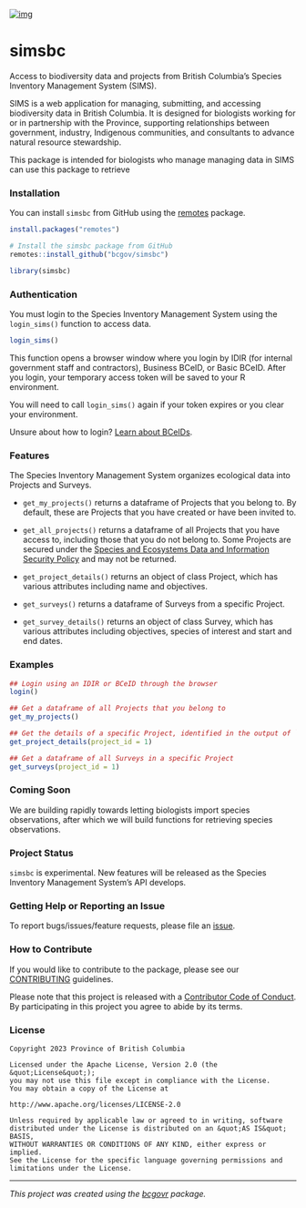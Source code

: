 [![img](https://img.shields.io/badge/Lifecycle-Experimental-339999)](https://github.com/bcgov/repomountie/blob/master/doc/lifecycle-badges.md)

# simsbc

Access to biodiversity data and projects from British Columbia’s Species
Inventory Management System (SIMS).

SIMS is a web application for managing, submitting, and accessing
biodiversity data in British Columbia. It is designed for biologists
working for or in partnership with the Province, supporting
relationships between government, industry, Indigenous communities, and
consultants to advance natural resource stewardship.

This package is intended for biologists who manage managing data in SIMS
can use this package to retrieve

### Installation

You can install `simsbc` from GitHub using the
[remotes](https://cran.r-project.org/package=remotes) package.

``` r
install.packages("remotes")

# Install the simsbc package from GitHub
remotes::install_github("bcgov/simsbc")

library(simsbc)
```

### Authentication

You must login to the Species Inventory Management System using the
`login_sims()` function to access data.

``` r
login_sims()
```

This function opens a browser window where you login by IDIR (for
internal government staff and contractors), Business BCeID, or Basic
BCeID. After you login, your temporary access token will be saved to
your R environment.

You will need to call `login_sims()` again if your token expires or you
clear your environment.

Unsure about how to login? [Learn about
BCeIDs](https://www.bceid.ca/aboutbceid/).

### Features

The Species Inventory Management System organizes ecological data into
Projects and Surveys.

- `get_my_projects()` returns a dataframe of Projects that you belong
  to. By default, these are Projects that you have created or have been
  invited to.

- `get_all_projects()` returns a dataframe of all Projects that you have
  access to, including those that you do not belong to. Some Projects
  are secured under the [Species and Ecosystems Data and Information
  Security
  Policy](https://www2.gov.bc.ca/gov/content/environment/natural-resource-stewardship/laws-policies-standards-guidance/data-information-security)
  and may not be returned.

- `get_project_details()` returns an object of class Project, which has
  various attributes including name and objectives.

- `get_surveys()` returns a dataframe of Surveys from a specific
  Project.

- `get_survey_details()` returns an object of class Survey, which has
  various attributes including objectives, species of interest and start
  and end dates.

### Examples

``` r
## Login using an IDIR or BCeID through the browser
login()

## Get a dataframe of all Projects that you belong to
get_my_projects()

## Get the details of a specific Project, identified in the output of `get_my_projects()`
get_project_details(project_id = 1)

## Get a dataframe of all Surveys in a specific Project
get_surveys(project_id = 1)
```

### Coming Soon

We are building rapidly towards letting biologists import species
observations, after which we will build functions for retrieving species
observations.

### Project Status

`simsbc` is experimental. New features will be released as the Species
Inventory Management System’s API develops.

### Getting Help or Reporting an Issue

To report bugs/issues/feature requests, please file an
[issue](https://github.com/bcgov/simsbc/issues/).

### How to Contribute

If you would like to contribute to the package, please see our
[CONTRIBUTING](CONTRIBUTING.md) guidelines.

Please note that this project is released with a [Contributor Code of
Conduct](CODE_OF_CONDUCT.md). By participating in this project you agree
to abide by its terms.

### License

    Copyright 2023 Province of British Columbia

    Licensed under the Apache License, Version 2.0 (the &quot;License&quot;);
    you may not use this file except in compliance with the License.
    You may obtain a copy of the License at

    http://www.apache.org/licenses/LICENSE-2.0

    Unless required by applicable law or agreed to in writing, software distributed under the License is distributed on an &quot;AS IS&quot; BASIS,
    WITHOUT WARRANTIES OR CONDITIONS OF ANY KIND, either express or implied.
    See the License for the specific language governing permissions and limitations under the License.

------------------------------------------------------------------------

*This project was created using the
[bcgovr](https://github.com/bcgov/bcgovr) package.*
